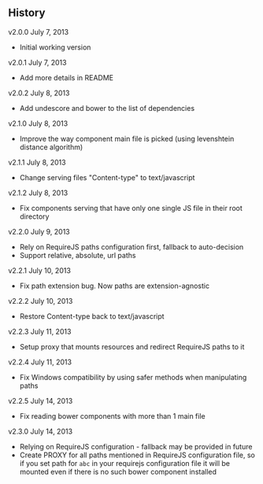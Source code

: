 ## History

v2.0.0 July 7, 2013
- Initial working version

v2.0.1 July 7, 2013
- Add more details in README

v2.0.2 July 8, 2013
- Add undescore and bower to the list of dependencies

v2.1.0 July 8, 2013
- Improve the way component main file is picked (using levenshtein distance
  algorithm)

v2.1.1 July 8, 2013
- Change serving files "Content-type" to text/javascript

v2.1.2 July 8, 2013
- Fix components serving that have only one single JS file in their root directory

v2.2.0 July 9, 2013
- Rely on RequireJS paths configuration first, fallback to auto-decision
- Support relative, absolute, url paths

v2.2.1 July 10, 2013
- Fix path extension bug. Now paths are extension-agnostic

v2.2.2 July 10, 2013
- Restore Content-type back to text/javascript

v2.2.3 July 11, 2013
- Setup proxy that mounts resources and redirect RequireJS paths to it

v2.2.4 July 11, 2013
- Fix Windows compatibility by using safer methods when manipulating paths

v2.2.5 July 14, 2013
- Fix reading bower components with more than 1 main file

v2.3.0 July 14, 2013
- Relying on RequireJS configuration - fallback may be provided in future
- Create PROXY for all paths mentioned in RequireJS configuration file, so if
  you set path for `abc` in your requirejs configuration file it will be
  mounted even if there is no such bower component installed
